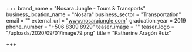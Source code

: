 +++
brand_name = "Nosara Jungle - Tours & Transports"
business_location_name = "Nosara"
business_sector = "Transportation"
email = ""
external_url = "www.nosarajungle.com"
graduation_year = 2019
phone_number = "+506 8309 8929"
teaser_image = ""
teaser_logo = "/uploads/2020/09/01/image79.png"
title = "Katherine Aragón Ruiz"

+++
